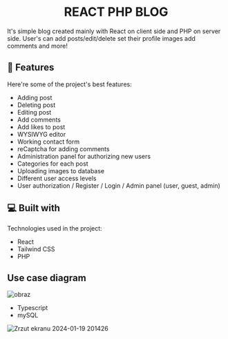 <h1 align="center" id="title">REACT PHP BLOG</h1>

<p id="description">It's simple blog created mainly with React on client side and PHP on server side. User's can add posts/edit/delete set their profile images add comments and more!</p>

  
  
<h2>🧐 Features</h2>

Here're some of the project's best features:

*   Adding post
*   Deleting post
*   Editing post
*   Add comments
*   Add likes to post
*   WYSIWYG editor
*   Working contact form
*   reCaptcha for adding comments
*   Administration panel for authorizing new users
*   Categories for each post
*   Uploading images to database
*   Different user access levels
*   User authorization / Register / Login / Admin panel (user, guest, admin)

  
  
<h2>💻 Built with</h2>

Technologies used in the project:

*   React
*   Tailwind CSS
*   PHP


<h2>Use case diagram</h2>

![obraz](https://github.com/Peterr181/blog/assets/102172769/50f8e08b-9594-47c8-a691-465d508f0ef9)

*   Typescript
*   mySQL


![Zrzut ekranu 2024-01-19 201426](https://github.com/Peterr181/blog/assets/102172769/3e47af3e-6dfb-4ed2-8ecf-2f3c2fd6897b)

